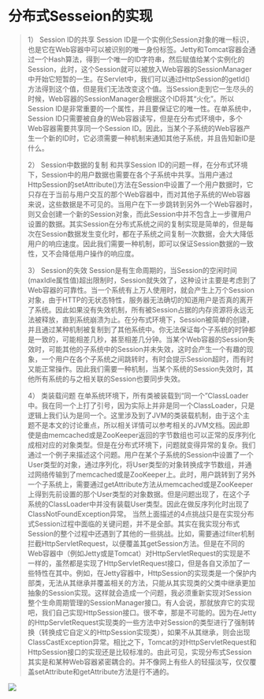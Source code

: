 # 分布式Sesseion的实现

>1）  Session ID的共享
>Session ID是一个实例化Session对象的唯一标识，也是它在Web容器中可以被识别的唯一身份标签。Jetty和Tomcat容器会通过一个Hash算法，得到一个唯一的ID字符串，然后赋值给某个实例化的Session，此时，这个Session就可以被放入Web容器的SessionManager中开始它短暂的一生。在Servlet中，我们可以通过HttpSession的getId()方法得到这个值，但是我们无法改变这个值。当Session走到它一生尽头的时候，Web容器的SessionManager会根据这个ID将其“火化”。所以Session ID是非常重要的一个属性，并且要保证它的唯一性。在单系统中，Session ID只需要被自身的Web容器读写，但是在分布式环境中，多个Web容器需要共享同一个Session ID。因此，当某个子系统的Web容器产生一个新的ID时，它必须需要一种机制来通知其他子系统，并且告知新ID是什么。
>
>2）  Session中数据的复制
>和共享Session ID的问题一样，在分布式环境下，Session中的用户数据也需要在各个子系统中共享。当用户通过HttpSession的setAttribute()方法在Session中设置了一个用户数据时，它只存在于当前与用户交互的那个Web容器中，而对其他子系统的Web容器来说，这些数据是不可见的。当用户在下一步跳转到另外一个Web容器时，则又会创建一个新的Session对象，而此Session中并不包含上一步骤用户设置的数据。其实Session在分布式系统之间的复制实现是简单的，但是每次在Session数据发生变化时，都在子系统之间复制一次数据，会大大降低用户的响应速度。因此我们需要一种机制，即可以保证Session数据的一致性，又不会降低用户操作的响应度。
>
>3）  Session的失效
>Session是有生命周期的，当Session的空闲时间(maxIdle属性值)超出限制时，Session就失效了，这种设计主要是考虑到了Web容器的可靠性。当一个系统有上万人使用时，就会产生上万个Session对象，由于HTTP的无状态特性，服务器无法确切的知道用户是否真的离开了系统。因此如果没有失效机制，所有被Session占据的内存资源将永远无法被释放，直到系统崩溃为止。在分布式环境下，Session被简单的创建，并且通过某种机制被复制到了其他系统中。你无法保证每个子系统的时钟都是一致的，可能相差几秒，甚至相差几分钟。当某个Web容器的Session失效时，可能其他的子系统中的Session并未失效，这时会产生一个有趣的现象，一个用户在各个子系统之间跳转时，有时会提示Session超时，而有时又能正常操作。因此我们需要一种机制，当某个系统的Session失效时，其他所有系统的与之相关联的Session也要同步失效。
>
>4）  类装载问题
>在单系统环境下，所有类被装载到“同一个”ClassLoader中。我在同一个上打了引号，因为实际上并非是同一个ClassLoader，只是逻辑上我们认为是同一个。这里涉及到了JVM的类装载机制，由于这个主题不是本文的讨论重点，所以相关详情可以参考相关的JVM文档。因此即使是由memcached或是ZooKeeper返回的字节数组也可以正常的反序列化成相对应的对象类型。但是在分布式环境下，问题就变得异常的复杂。我们通过一个例子来描述这个问题。用户在某个子系统的Session中设置了一个User类型的对象，通过序列化，将User类型的对象转换成字节数组，并通过网络传输到了memcached或是ZooKeeper上。此时，用户跳转到了另外一个子系统上，需要通过getAttribute方法从memcached或是ZooKeeper上得到先前设置的那个User类型的对象数据。但是问题出现了，在这个子系统的ClassLoader中并没有装载User类型。因此在做反序列化时出现了ClassNotFoundException异常。
当然上面描述的4点挑战只是在实现分布式Session过程中面临的关键问题，并不是全部。其实在我实现分布式Session的整个过程中还遇到了其他的一些挑战。比如，需要通过filter机制拦截HttpServletRequest，以便覆盖其getSession方法。但是在不同的Web容器中（例如Jetty或是Tomcat）对HttpServletRequest的实现是不一样的，虽然都是实现了HttpServletRequest接口，但是各自又添加了一些特性在其中。例如，在Jetty容器中，HttpSession的实现类是一个保护内部类，无法从其继承并覆盖相关的方法，只能从其实现类的父类中继承更加抽象的Session实现。这样就会造成一个问题，我必须重新实现对Session整个生命周期管理的SessionManager接口。有人会说，那就放弃它的实现吧，我们自己实现HttpSession接口。很不幸，那是不可能的。因为在Jetty的HttpServletRequest实现类的一些方法中对Session的类型进行了强制转换（转换成它自定义的HttpSession实现类），如果不从其继承，则会出现ClassCastException异常。相比之下，Tomcat的对HttpServletRequest和HttpSession接口的实现还是比较标准的。由此可见，实现分布式Session其实是和某种Web容器紧密耦合的。并不像网上有些人的轻描淡写，仅仅覆盖setAttribute和getAttribute方法是行不通的。
>

<img src="http://thumbnail0.baidupcs.com/thumbnail/6ce537fd69e3de9f8592130405657fa0?fid=4044231730-250528-592223535158059&time=1463389200&rt=pr&sign=FDTAER-DCb740ccc5511e5e8fedcff06b081203-Kypwt%2fOV8Z7LR8z%2bGRNFqM8jyhY%3d&expires=8h&chkbd=0&chkv=0&dp-logid=3171542194485307352&dp-callid=0&size=c1600_u900&quality=90">



